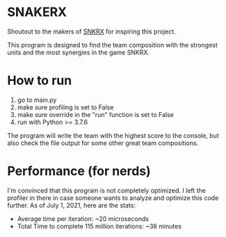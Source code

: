 # SNAKERX
Shoutout to the makers of [SNKRX](https://store.steampowered.com/app/915310/SNKRX/) for inspiring this project.

This program is designed to find the team composition with the strongest units and the most synergies in the game SNKRX.

# How to run
1. go to main.py
2. make sure profiling is set to False
3. make sure override in the "run" function is set to False
4. run with Python >= 3.7.6

The program will write the team with the highest score to the console, but also check the file output for some other great team compositions.

# Performance (for nerds)
I'm convinced that this program is not completely optimized. I left the profiler in there in case someone wants to analyze and optimize this code further.
As of July 1, 2021, here are the stats:
- Average time per iteration: ~20 microseconds
- Total Time to complete 115 million iterations: ~38 minutes
